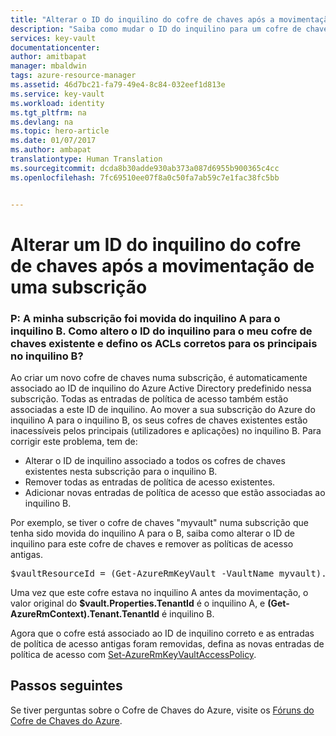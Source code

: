 ```yaml
---
title: "Alterar o ID do inquilino do cofre de chaves após a movimentação de uma subscrição | Microsoft Docs"
description: "Saiba como mudar o ID do inquilino para um cofre de chaves depois de mover uma subscrição para um inquilino diferente"
services: key-vault
documentationcenter: 
author: amitbapat
manager: mbaldwin
tags: azure-resource-manager
ms.assetid: 46d7bc21-fa79-49e4-8c84-032eef1d813e
ms.service: key-vault
ms.workload: identity
ms.tgt_pltfrm: na
ms.devlang: na
ms.topic: hero-article
ms.date: 01/07/2017
ms.author: ambapat
translationtype: Human Translation
ms.sourcegitcommit: dcda8b30adde930ab373a087d6955b900365c4cc
ms.openlocfilehash: 7fc69510ee07f8a0c50fa7ab59c7e1fac38fc5bb


---
```

# <a name="change-a-key-vault-tenant-id-after-a-subscription-move"></a>Alterar um ID do inquilino do cofre de chaves após a movimentação de uma subscrição
### <a name="q-my-subscription-was-moved-from-tenant-a-to-tenant-b-how-do-i-change-the-tenant-id-for-my-existing-key-vault-and-set-correct-acls-for-principals-in-tenant-b"></a>P: A minha subscrição foi movida do inquilino A para o inquilino B. Como altero o ID do inquilino para o meu cofre de chaves existente e defino os ACLs corretos para os principais no inquilino B?
Ao criar um novo cofre de chaves numa subscrição, é automaticamente associado ao ID de inquilino do Azure Active Directory predefinido nessa subscrição. Todas as entradas de política de acesso também estão associadas a este ID de inquilino. Ao mover a sua subscrição do Azure do inquilino A para o inquilino B, os seus cofres de chaves existentes estão inacessíveis pelos principais (utilizadores e aplicações) no inquilino B. Para corrigir este problema, tem de:

* Alterar o ID de inquilino associado a todos os cofres de chaves existentes nesta subscrição para o inquilino B.
* Remover todas as entradas de política de acesso existentes.
* Adicionar novas entradas de política de acesso que estão associadas ao inquilino B.

Por exemplo, se tiver o cofre de chaves "myvault" numa subscrição que tenha sido movida do inquilino A para o B, saiba como alterar o ID de inquilino para este cofre de chaves e remover as políticas de acesso antigas.

<pre>
$vaultResourceId = (Get-AzureRmKeyVault -VaultName myvault).ResourceId $vault = Get-AzureRmResource –ResourceId $vaultResourceId -ExpandProperties $vault.Properties.TenantId = (Get-AzureRmContext).Tenant.TenantId $vault.Properties.AccessPolicies = @() Set-AzureRmResource -ResourceId $vaultResourceId -Properties $vault.Properties
</pre>

Uma vez que este cofre estava no inquilino A antes da movimentação, o valor original do **$vault.Properties.TenantId** é o inquilino A, e **(Get-AzureRmContext).Tenant.TenantId** é inquilino B.

Agora que o cofre está associado ao ID de inquilino correto e as entradas de política de acesso antigas foram removidas, defina as novas entradas de política de acesso com [Set-AzureRmKeyVaultAccessPolicy](https://msdn.microsoft.com/library/mt603625.aspx).

## <a name="next-steps"></a>Passos seguintes
Se tiver perguntas sobre o Cofre de Chaves do Azure, visite os [Fóruns do Cofre de Chaves do Azure](https://social.msdn.microsoft.com/forums/azure/home?forum=AzureKeyVault).




<!--HONumber=Dec16_HO1-->


